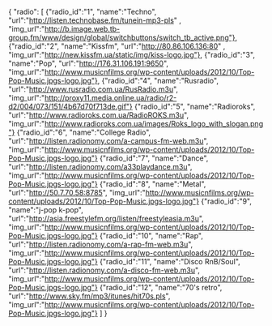{
  "radio":
	[
      {"radio_id":"1", "name":"Techno", "url":"http://listen.technobase.fm/tunein-mp3-pls" , "img_url":"http://b.image.web.tb-group.fm/www/design/global/switchbuttons/switch_tb_active.png"},
      {"radio_id":"2", "name":"Kissfm", "url":"http://80.86.106.136:80" , "img_url":"http://new.kissfm.ua/static/img/kiss-logo.jpg"},
      {"radio_id":"3", "name":"Pop", "url":"http://176.31.106.191:9650", "img_url":"http://www.musicnfilms.org/wp-content/uploads/2012/10/Top-Pop-Music.jpgs-logo.jpg"},
      {"radio_id":"4", "name":"Rusradio", "url":"http://www.rusradio.com.ua/RusRadio.m3u", "img_url":"http://proxy11.media.online.ua/radio/r2-d2/004/073/151/4b67d70f713de.gif"}
      {"radio_id":"5", "name":"Radioroks", "url":"http://www.radioroks.com.ua/RadioROKS.m3u", "img_url":"http://www.radioroks.com.ua/images/Roks_logo_with_slogan.png"}
      {"radio_id":"6", "name":"College Radio", "url":"http://listen.radionomy.com/a-campus-fm-web.m3u", "img_url":"http://www.musicnfilms.org/wp-content/uploads/2012/10/Top-Pop-Music.jpgs-logo.jpg"}
      {"radio_id":"7", "name":"Dance", "url":"http://listen.radionomy.com/a33playdance.m3u", "img_url":"http://www.musicnfilms.org/wp-content/uploads/2012/10/Top-Pop-Music.jpgs-logo.jpg"}
      {"radio_id":"8", "name":"Metal", "url":"http://50.7.70.58:8785", "img_url":"http://www.musicnfilms.org/wp-content/uploads/2012/10/Top-Pop-Music.jpgs-logo.jpg"}
      {"radio_id":"9", "name":"j-pop k-pop", "url":"http://asia.freestylefm.org/listen/freestyleasia.m3u", "img_url":"http://www.musicnfilms.org/wp-content/uploads/2012/10/Top-Pop-Music.jpgs-logo.jpg"}
      {"radio_id":"10", "name":"Rap", "url":"http://listen.radionomy.com/a-rap-fm-web.m3u", "img_url":"http://www.musicnfilms.org/wp-content/uploads/2012/10/Top-Pop-Music.jpgs-logo.jpg"}
      {"radio_id":"11", "name":"Disco RnB/Soul", "url":"http://listen.radionomy.com/a-disco-fm-web.m3u", "img_url":"http://www.musicnfilms.org/wp-content/uploads/2012/10/Top-Pop-Music.jpgs-logo.jpg"}
      {"radio_id":"12", "name":"70's retro", "url":"http://www.sky.fm/mp3/itunes/hit70s.pls", "img_url":"http://www.musicnfilms.org/wp-content/uploads/2012/10/Top-Pop-Music.jpgs-logo.jpg"}
	]
}
